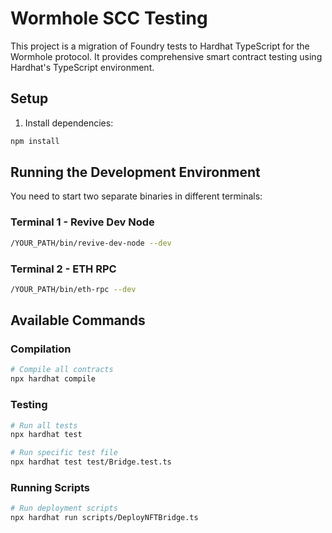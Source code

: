 # Wormhole SCC Testing

This project is a migration of Foundry tests to Hardhat TypeScript for the Wormhole protocol. It provides comprehensive smart contract testing using Hardhat's TypeScript environment.
## Setup

1. Install dependencies:
```bash
npm install
```


## Running the Development Environment

You need to start two separate binaries in different terminals:

### Terminal 1 - Revive Dev Node
```bash
/YOUR_PATH/bin/revive-dev-node --dev
```

### Terminal 2 - ETH RPC
```bash
/YOUR_PATH/bin/eth-rpc --dev
```

## Available Commands

### Compilation
```bash
# Compile all contracts
npx hardhat compile
```

### Testing
```bash
# Run all tests
npx hardhat test

# Run specific test file
npx hardhat test test/Bridge.test.ts
```

### Running Scripts
```bash
# Run deployment scripts
npx hardhat run scripts/DeployNFTBridge.ts


